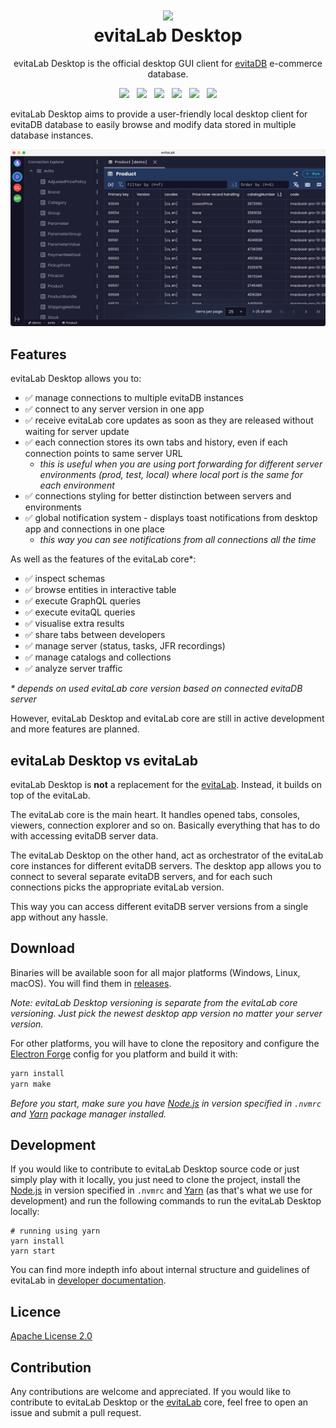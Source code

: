 <h1 align="center" style="border-bottom: none">
    <a href="https://evitadb.io" target="_blank"><img src="https://raw.githubusercontent.com/lukashornych/evitalab-desktop/dev/documentation/user/assets/img/evitalab.svg"/></a><br>evitaLab Desktop
</h1>

<p align="center">
    evitaLab Desktop is the official desktop GUI client for <a href="https://github.com/FgForrest/evitaDB">evitaDB</a> e-commerce database.
</p>

<p align="center">
  <a href="https://github.com/lukashornych/evitalab-desktop/releases" title="Releases"><img src="https://img.shields.io/github/v/release/lukashornych/evitalab-desktop?color=%23ff00a0&include_prereleases&label=version&sort=semver"/></a>
  &nbsp;
  <a href="https://vuejs.org/" title="Built with Electron"><img src="https://img.shields.io/badge/Built%20with-Electron-green?color=9EEAF9"/></a>
  &nbsp;
  <a href="https://vuejs.org/" title="Built with Vue"><img src="https://img.shields.io/badge/Built%20with-Vue-green?color=42b883"/></a>
  &nbsp;
  <a href="https://nodejs.org/en" title="Node.js"><img src="https://img.shields.io/badge/Node.js%20-v22.12.0-green?color=026e00"/></a>
  &nbsp;
  <a href="https://discord.gg/VsNBWxgmSw" title="Discord"><img src="https://img.shields.io/discord/999338870996992223?color=5865f2"/></a>
  &nbsp;
  <a href="https://github.com/lukashornych/evitalab-desktop/blob/master/LICENSE" title="License"><img src="https://img.shields.io/github/license/lukashornych/evitalab-desktop"/></a>
</p>

evitaLab Desktop aims to provide a user-friendly local desktop client for evitaDB database to easily browse and modify 
data stored in multiple database instances.

![evitaLab Desktop preview](documentation/user/assets/img/preview.png)

## Features

evitaLab Desktop allows you to:

- ✅ manage connections to multiple evitaDB instances
- ✅ connect to any server version in one app
- ✅ receive evitaLab core updates as soon as they are released without waiting for server update
- ✅ each connection stores its own tabs and history, even if each connection points to same server URL
    - _this is useful when you are using port forwarding for different server environments (prod, test, local) where local port is the same for each environment_
- ✅ connections styling for better distinction between servers and environments
- ✅ global notification system - displays toast notifications from desktop app and connections in one place
    - _this way you can see notifications from all connections all the time_

As well as the features of the evitaLab core*:

- ✅ inspect schemas
- ✅ browse entities in interactive table
- ✅ execute GraphQL queries
- ✅ execute evitaQL queries
- ✅ visualise extra results
- ✅ share tabs between developers
- ✅ manage server (status, tasks, JFR recordings)
- ✅ manage catalogs and collections
- ✅ analyze server traffic

_* depends on used evitaLab core version based on connected evitaDB server_

However, evitaLab Desktop and evitaLab core are still in active development and more features are planned.

## evitaLab Desktop vs evitaLab

evitaLab Desktop is **not** a replacement for the [evitaLab](https://github.com/lukashornych/evitalab). Instead, it builds on top of the evitaLab.

The evitaLab core is the main heart. It handles opened tabs, consoles, viewers, connection explorer and so on. Basically
everything that has to do with accessing evitaDB server data.

The evitaLab Desktop on the other hand, act as orchestrator of the evitaLab core instances for different evitaDB servers.
The desktop app allows you to connect to several separate evitaDB servers, and for each such connections picks the
appropriate evitaLab version.

This way you can access different evitaDB server versions from a single app without any hassle.

## Download

Binaries will be available soon for all major platforms (Windows, Linux, macOS). You will find them in [releases](https://github.com/lukashornych/evitalab-desktop/releases).

_Note: evitaLab Desktop versioning is separate from the evitaLab core versioning. Just pick the newest desktop app version
no matter your server version._

For other platforms, you will have to clone the repository and configure the [Electron Forge](https://www.electronforge.io/)
config for you platform and build it with:

```bash
yarn install
yarn make
```

_Before you start, make sure you have [Node.js](https://nodejs.org/en/) in version specified in `.nvmrc` and [Yarn](https://yarnpkg.com/)
package manager installed._

## Development

If you would like to contribute to evitaLab Desktop source code or just simply play with it locally, you just need to
clone the project, install the [Node.js](https://nodejs.org/en/) in version specified in `.nvmrc` and [Yarn](https://yarnpkg.com/) (as that's what we use for development)
and run the following commands to run the evitaLab Desktop locally:

```shell
# running using yarn
yarn install
yarn start
```

You can find more indepth info about internal structure and guidelines of evitaLab in [developer documentation](/documentation/developer/index.md).

## Licence

[Apache License 2.0](LICENSE)

## Contribution

Any contributions are welcome and appreciated. If you would like to contribute to evitaLab Desktop or the [evitaLab](https://github.com/lukashornych/evitalab) core, 
feel free to open an issue and submit a pull request.

